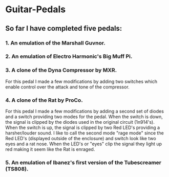 # Guitar-Pedals

## So far I have completed five pedals: 
### 1. An emulation of the Marshall Guvnor.
### 2. An emulation of Electro Harmonic's Big Muff Pi.
### 3. A clone of the Dyna Compressor by MXR. 
For this pedal I made a few modifications by adding two switches which enable control over the attack and tone of the compressor.
### 4. A clone of the Rat by ProCo. 
For this pedal I made a few modifications by adding a second set of diodes and a switch providing two modes for the pedal. When the switch is down, the signal is clipped by the diodes used in the original circuit (1n914's). When the switch is up, the signal is clipped by two Red LED's providing a harsher/louder sound. I like to call the second mode "rage mode" since the Red LED's (displayed outside of the enclosure) and switch look like two eyes and a rat nose. When the LED's or "eyes" clip the signal they light up red making it seem like the Rat is enraged.
### 5. An emulation of Ibanez's first version of the Tubescreamer (TS808).
